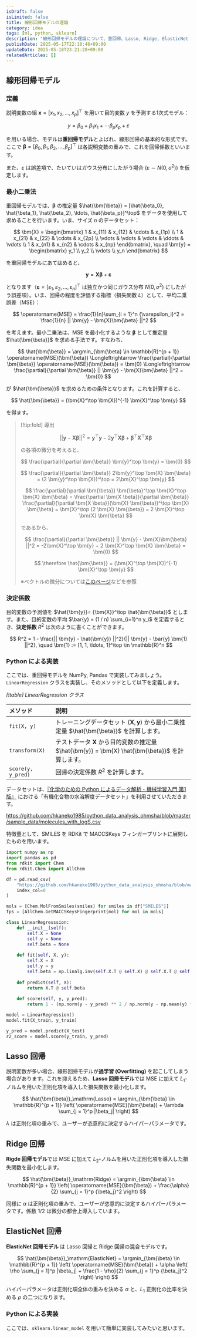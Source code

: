```yaml
---
isDraft: false
isLimited: false
title: 線形回帰モデルの理論
category: idea
tags: [ml, python, sklearn]
description: "線形回帰モデルの理論について、重回帰、Lasso, Ridge, ElasticNet の実装を交えながらまとめていきます。"
publishDate: 2025-05-17T22:10:46+09:00
updateDate: 2025-05-18T23:21:28+09:00
relatedArticles: []
---
```


## 線形回帰モデル

### 定義

説明変数の組 $\bm{x} = [x_1, x_2, \ldots, x_p]^\top$ を用いて目的変数 $y$ を予測する1次式モデル：

$$
y = \beta_0 + \beta_1 x_1 + \cdots \beta_p x_p + \varepsilon
$$

を用いる場合、モデルは**重回帰モデル**とよばれ、線形回帰の基本的な形式です。ここで $\bm{\beta} = [\beta_0, \beta_1, \beta_2, \ldots, \beta_p]^\top$ は各説明変数の重みで、これを回帰係数といいます。

また、$\varepsilon$ は誤差項で、たいていはガウス分布にしたがう場合 ($\varepsilon \sim N(0, \sigma^2)$) を仮定します。

### 最小二乗法

重回帰モデルでは、$\bm{\beta}$ の推定量 $\hat{\bm{\beta}} = [\hat{\beta_0}, \hat{\beta_1}, \hat{\beta_2}, \ldots, \hat{\beta_p}]^\top$ をデータを使用して求めることを行います。いま、サイズ $n$ のデータセット：

$$
\bm{X} = \begin{bmatrix} 1 & x_{11} & x_{12} & \cdots & x_{1p} \\ 1 & x_{21} & x_{22} & \cdots & x_{2p} \\ \vdots & \vdots & \vdots & \ddots & \vdots \\ 1 & x_{n1} & x_{n2} & \cdots & x_{np} \end{bmatrix}, \quad \bm{y} = \begin{bmatrix} y_1 \\ y_2 \\ \vdots \\ y_n \end{bmatrix}
$$

を重回帰モデルにあてはめると、

$$
\bm{y} = \bm{X}\bm{\beta} + \bm{\varepsilon}
$$

となります（$\bm{\varepsilon} = [\varepsilon_1, \varepsilon_2, \ldots, \varepsilon_n]^\top$ は独立かつ同じガウス分布 $N(0, \sigma^2)$ にしたがう誤差項）。いま、回帰の程度を評価する指標（損失関数 $L$）として、平均二乗誤差（MSE）：

$$
\operatorname{MSE} = \frac{1}{n}\sum_{i = 1}^n {\varepsilon_i}^2 = \frac{1}{n} || \bm{y} - \bm{X}\bm{\beta} ||^2
$$

を考えます。最小二乗法は、MSE を最小化するような $\bm{\beta}$ として推定量 $\hat{\bm{\beta}}$ を求める手法です。すなわち、

$$
\hat{\bm{\beta}} = \argmin_{\bm{\beta} \in \mathbb{R}^{p + 1}} \operatorname{MSE}(\bm{\beta}) \Longleftrightarrow \frac{\partial}{\partial \bm{\beta}} \operatorname{MSE}(\bm{\beta}) = \bm{0} \Longleftrightarrow \frac{\partial}{\partial \bm{\beta}} || \bm{y} - \bm{X}\bm{\beta} ||^2 = \bm{0}
$$

が $\hat{\bm{\beta}}$ を求めるための条件となります。これを計算すると、

$$
\hat{\bm{\beta}} = (\bm{X}^\top \bm{X})^{-1} \bm{X}^\top \bm{y}
$$

を得ます。

> [!tip:fold] 導出
>
> $$
> || \bm{y} - \bm{X}\bm{\beta} ||^2 = \bm{y}^\top \bm{y} - 2\bm{y}^\top \bm{X} \bm{\beta} + \bm{\beta}^\top \bm{X}^\top \bm{X} \bm{\beta}
> $$
>
> の各項の微分を考えると、
>
> $$
> \frac{\partial}{\partial \bm{\beta}} \bm{y}^\top \bm{y} = \bm{0}
> $$
>
> $$
> \frac{\partial}{\partial \bm{\beta}} 2\bm{y}^\top \bm{X} \bm{\beta} = (2 \bm{y}^\top \bm{X})^\top = 2\bm{X}^\top \bm{y}
> $$
>
> $$
> \frac{\partial}{\partial \bm{\beta}} \bm{\beta}^\top \bm{X}^\top \bm{X} \bm{\beta} = \frac{\partial \bm{X \beta}}{\partial \bm{\beta}} \frac{\partial}{\partial \bm{X \beta}}(\bm{X} \bm{\beta})^\top \bm{X} \bm{\beta} = \bm{X}^\top (2 \bm{X} \bm{\beta}) = 2 \bm{X}^\top \bm{X} \bm{\beta}
> $$
>
> であるから、
>
> $$
> \frac{\partial}{\partial \bm{\beta}} || \bm{y} - \bm{X}\bm{\beta} ||^2 = -2\bm{X}^\top \bm{y} + 2 \bm{X}^\top \bm{X} \bm{\beta} = \bm{0}
> $$
>
> $$
> \therefore \hat{\bm{\beta}} = (\bm{X}^\top \bm{X})^{-1} \bm{X}^\top \bm{y}
> $$
>
> ※ベクトルの微分については[このページ](https://manabitimes.jp/math/2719)などを参照

### 決定係数

目的変数の予測値を $\hat{\bm{y}}= {\bm{X}}^\top \hat{\bm{\beta}}$ とします。また、目的変数の平均 $\bar{y} = (1 / n) \sum_{i=1}^n y_i$ を定義するとき、**決定係数** $R^2$ は次のように書くことができます。

$$
R^2 = 1 - \frac{|| \bm{y} - \hat{\bm{y}} ||^2}{|| \bm{y} - \bar{y} \bm{1} ||^2}, \quad \bm{1} := [1, 1, \ldots, 1]^\top \in \mathbb{R}^n
$$

### Python による実装

ここでは、重回帰モデルを NumPy, Pandas で実装してみましょう。`LinearRegression` クラスを実装し、そのメソッドとして以下を定義します。

*[!table] LinearRegression クラス*

| メソッド           | 説明                                                                                               |
| :----------------- | :------------------------------------------------------------------------------------------------- |
| `fit(X, y)`        | トレーニングデータセット $(\bm{X}, \bm{y})$ から最小二乗推定量 $\hat{\bm{\beta}}$ を計算します。   |
| `transform(X)`     | テストデータ $\bm{X}$ から目的変数の推定量 $\hat{\bm{y}} = \bm{X} \hat{\bm{\beta}}$ を計算します。 |
| `score(y, y_pred)` | 回帰の決定係数 $R^2$ を計算します。                                                                |

データセットは、[『化学のための Python によるデータ解析・機械学習入門 第1版』](https://www.amazon.co.jp/%E5%8C%96%E5%AD%A6%E3%81%AE%E3%81%9F%E3%82%81%E3%81%AE-Python%E3%81%AB%E3%82%88%E3%82%8B%E3%83%87%E3%83%BC%E3%82%BF%E8%A7%A3%E6%9E%90%E3%83%BB%E6%A9%9F%E6%A2%B0%E5%AD%A6%E7%BF%92%E5%85%A5%E9%96%80-%E9%87%91%E5%AD%90-%E5%BC%98%E6%98%8C/dp/4274224414) における「有機化合物の水溶解度データセット」を利用させていただきます。

https://github.com/hkaneko1985/python_data_analysis_ohmsha/blob/master/sample_data/molecules_with_logS.csv

特徴量として、SMILES を RDKit で MACCSKeys フィンガープリントに展開したものを用います。

```py:fingerprint.py
import numpy as np
import pandas as pd
from rdkit import Chem
from rdkit.Chem import AllChem

df = pd.read_csv(
    "https://github.com/hkaneko1985/python_data_analysis_ohmsha/blob/master/sample_data/molecules_with_logS.csv", 
    index_col=0
)

mols = [Chem.MolFromSmiles(smiles) for smiles in df["SMILES"]]
fps = [AllChem.GetMACCSKeysFingerprint(mol) for mol in mols]
```

```py:linear_regression.py
class LinearRegresssion:
    def __init__(self):
        self.X = None
        self.y = None
        self.beta = None
      
    def fit(self, X, y):
        self.X = X
        self.y = y
        self.beta = np.linalg.inv(self.X.T @ self.X) @ self.X.T @ self.y
    
    def predict(self, X):
        return X.T @ self.beta
    
    def score(self, y, y_pred):
        return 1 - (np.norm(y - y_pred) ** 2 / np.norm(y - np.mean(y) * np.ones(y.shape)) ** 2)

model = LinearRegression()
model.fit(X_train, y_train)

y_pred = model.predict(X_test)
r2_score = model.score(y_train, y_pred)
```

## Lasso 回帰

説明変数が多い場合、線形回帰モデルが**過学習 (Overfitting)** を起こしてしまう場合があります。これを抑えるため、**Lasso 回帰モデル**では MSE に加えて $L_1$-ノルムを用いた正則化項を導入した損失関数を最小化します。

$$
\hat{\bm{\beta}}_\mathrm{Lasso} = \argmin_{\bm{\beta} \in \mathbb{R}^{p + 1}} \left( \operatorname{MSE}(\bm{\beta}) + \lambda \sum_{j = 1}^p |\beta_j| \right)
$$

$\lambda$ は正則化項の重みで、ユーザーが恣意的に決定するハイパーパラメータです。

## Ridge 回帰

**Rigde 回帰モデル**では MSE に加えて $L_2$-ノルムを用いた正則化項を導入した損失関数を最小化します。

$$
\hat{\bm{\beta}}_\mathrm{Ridge} = \argmin_{\bm{\beta} \in \mathbb{R}^{p + 1}} \left( \operatorname{MSE}(\bm{\beta}) + \frac{\alpha}{2} \sum_{j = 1}^p {\beta_j}^2 \right)
$$

同様に $\alpha$ は正則化項の重みで、ユーザーが恣意的に決定するハイパーパラメータです。係数 $1/2$ は微分の都合上導入しています。

## ElasticNet 回帰

**ElasticNet 回帰モデル** は Lasso 回帰と Ridge 回帰の混合モデルです。

$$
\hat{\bm{\beta}}_\mathrm{ElasticNet} = \argmin_{\bm{\beta} \in \mathbb{R}^{p + 1}} \left( \operatorname{MSE}(\bm{\beta}) + \alpha \left( \rho \sum_{j = 1}^p |\beta_j| + \frac{1 - \rho}{2} \sum_{j = 1}^p {\beta_j}^2 \right) \right)
$$

ハイパーパラメータは正則化項全体の重みを決める $\alpha$ と、$L_1$ 正則化の比率を決める $\rho$ の二つになります。

### Python による実装

ここでは、`sklearn.linear_model` を用いて簡単に実装してみたいと思います。